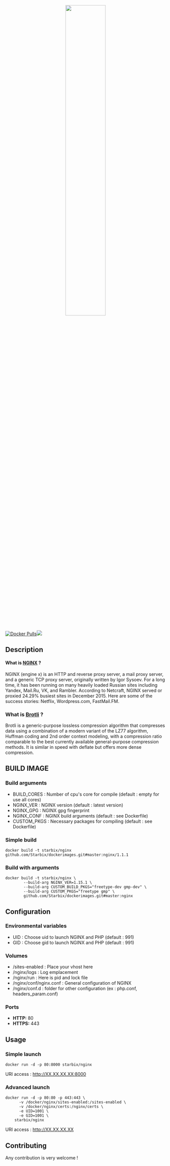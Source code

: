 <p align="center">
  <img width="50%" src="https://upload.wikimedia.org/wikipedia/commons/c/c5/Nginx_logo.svg">
</p>

[![Docker Pulls](https://img.shields.io/docker/pulls/starbix/nginx.svg)]()[![](https://images.microbadger.com/badges/image/starbix/nginx.svg)](https://microbadger.com/images/starbix/nginx)

## Description
#### What is [NGINX](https://nginx.org) ?

NGINX (engine x) is an HTTP and reverse proxy server, a mail proxy server, and a generic TCP proxy server, originally written by Igor Sysoev. For a long time, it has been running on many heavily loaded Russian sites including Yandex, Mail.Ru, VK, and Rambler. According to Netcraft, NGINX served or proxied 24.29% busiest sites in December 2015. Here are some of the success stories: Netflix, Wordpress.com, FastMail.FM.

### What is [Brotli](https://github.com/google/brotli) ?

Brotli is a generic-purpose lossless compression algorithm that compresses data using a combination of a modern variant of the LZ77 algorithm, Huffman coding and 2nd order context modeling, with a compression ratio comparable to the best currently available general-purpose compression methods. It is similar in speed with deflate but offers more dense compression.

## BUILD IMAGE
### Build arguments
* BUILD_CORES : Number of cpu's core for compile (default : empty for use all cores)
* NGINX_VER : NGINX version (default : latest version)
* NGINX_GPG : NGINX gpg fingerprint
* NGINX_CONF : NGINX build arguments (default : see Dockerfile)
* CUSTOM_PKGS : Necessary packages for compiling (default : see Dockerfile)

### Simple build
```shell
docker build -t starbix/nginx github.com/Starbix/dockerimages.git#master:nginx/1.1.1
```

### Build with arguments
```shell
docker build -t starbix/nginx \
        --build-arg NGINX_VER=1.15.1 \
        --build-arg CUSTOM_BUILD_PKGS="freetype-dev gmp-dev" \
        --build-arg CUSTOM_PKGS="freetype gmp" \
        github.com/Starbix/dockerimages.git#master:nginx
```


## Configuration
### Environmental variables
* UID : Choose uid to launch NGINX and PHP (default : 991)
* GID : Choose gid to launch NGINX and PHP (default : 991)

### Volumes
* /sites-enabled : Place your vhost here
* /nginx/logs : Log emplacement
* /nginx/run : Here is pid and lock file
* /nginx/conf/nginx.conf : General configuration of NGINX
* /nginx/conf.d : folder for other configuration (ex : php.conf, headers_param.conf)

### Ports
* **HTTP:** 80
* **HTTPS:** 443

## Usage
### Simple launch
```shell
docker run -d -p 80:8000 starbix/nginx
```
URI access : http://XX.XX.XX.XX:8000

### Advanced launch
```shell
docker run -d -p 80:80 -p 443:443 \
	  -v /docker/nginx/sites-enabled:/sites-enabled \
      -v /docker/nginx/certs:/nginx/certs \
	  -e UID=1001 \
	  -e GID=1001 \
	starbix/nginx
```
URI access : http://XX.XX.XX.XX

## Contributing
Any contribution is very welcome !
